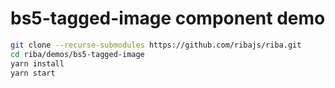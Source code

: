 # bs5-tagged-image component demo

```bash
git clone --recurse-submodules https://github.com/ribajs/riba.git
cd riba/demos/bs5-tagged-image
yarn install
yarn start
```

